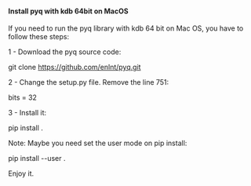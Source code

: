 #### Install pyq with kdb 64bit on MacOS


If you need to run the pyq library with kdb 64 bit on Mac OS, you have to follow these steps:

1 - Download the pyq source code:

git clone https://github.com/enlnt/pyq.git


2 - Change the setup.py file.
Remove the line 751:

bits = 32

3 - Install it:

pip install .

Note: Maybe you need set the user mode on pip install:

pip install --user .


Enjoy it.